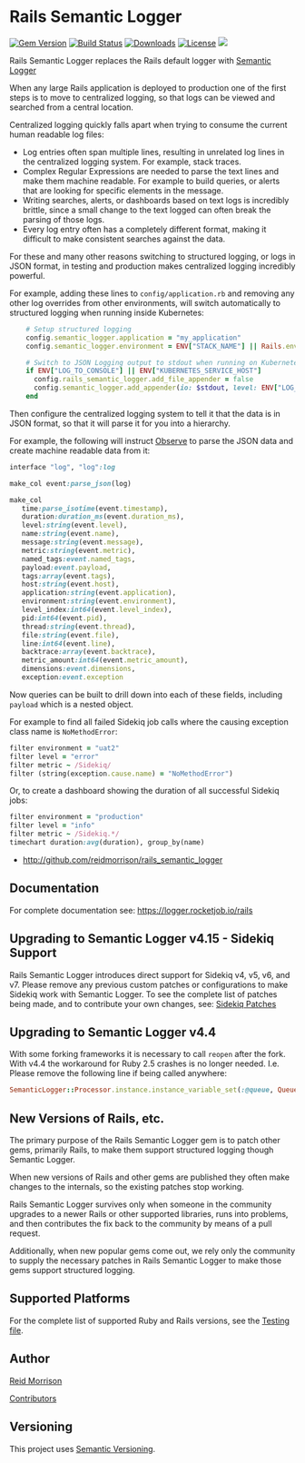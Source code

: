 # Rails Semantic Logger
[![Gem Version](https://img.shields.io/gem/v/rails_semantic_logger.svg)](https://rubygems.org/gems/rails_semantic_logger) [![Build Status](https://github.com/reidmorrison/rails_semantic_logger/workflows/build/badge.svg)](https://github.com/reidmorrison/rails_semantic_logger/actions?query=workflow%3Abuild) [![Downloads](https://img.shields.io/gem/dt/rails_semantic_logger.svg)](https://rubygems.org/gems/rails_semantic_logger) [![License](https://img.shields.io/badge/license-Apache%202.0-brightgreen.svg)](http://opensource.org/licenses/Apache-2.0) ![](https://img.shields.io/badge/status-Production%20Ready-blue.svg)

Rails Semantic Logger replaces the Rails default logger with [Semantic Logger](https://logger.rocketjob.io/)

When any large Rails application is deployed to production one of the first steps is to move to centralized logging, so that logs can be viewed and searched from a central location.

Centralized logging quickly falls apart when trying to consume the current human readable log files:
- Log entries often span multiple lines, resulting in unrelated log lines in the centralized logging system. For example, stack traces.
- Complex Regular Expressions are needed to parse the text lines and make them machine readable. For example to build queries, or alerts that are looking for specific elements in the message.
- Writing searches, alerts, or dashboards based on text logs is incredibly brittle, since a small change to the text logged can often break the parsing of those logs.
- Every log entry often has a completely different format, making it difficult to make consistent searches against the data.

For these and many other reasons switching to structured logging, or logs in JSON format, in testing and production makes centralized logging incredibly powerful.

For example, adding these lines to `config/application.rb` and removing any other log overrides from other environments, will switch automatically to structured logging when running inside Kubernetes:
~~~ruby
    # Setup structured logging
    config.semantic_logger.application = "my_application"
    config.semantic_logger.environment = ENV["STACK_NAME"] || Rails.env

    # Switch to JSON Logging output to stdout when running on Kubernetes
    if ENV["LOG_TO_CONSOLE"] || ENV["KUBERNETES_SERVICE_HOST"]
      config.rails_semantic_logger.add_file_appender = false
      config.semantic_logger.add_appender(io: $stdout, level: ENV["LOG_LEVEL"] || config.log_level, formatter: :json)
    end
~~~

Then configure the centralized logging system to tell it that the data is in JSON format, so that it will parse it for you into a hierarchy.

For example, the following will instruct [Observe](https://www.observeinc.com/) to parse the JSON data and create machine readable data from it:
~~~ruby
interface "log", "log":log

make_col event:parse_json(log)

make_col
   time:parse_isotime(event.timestamp),
   duration:duration_ms(event.duration_ms),
   level:string(event.level),
   name:string(event.name),
   message:string(event.message),
   metric:string(event.metric),
   named_tags:event.named_tags,
   payload:event.payload,
   tags:array(event.tags),
   host:string(event.host),
   application:string(event.application),
   environment:string(event.environment),
   level_index:int64(event.level_index),
   pid:int64(event.pid),
   thread:string(event.thread),
   file:string(event.file),
   line:int64(event.line),
   backtrace:array(event.backtrace),
   metric_amount:int64(event.metric_amount),
   dimensions:event.dimensions,
   exception:event.exception
~~~

Now queries can be built to drill down into each of these fields, including `payload` which is a nested object.

For example to find all failed Sidekiq job calls where the causing exception class name is `NoMethodError`:
~~~ruby
filter environment = "uat2"
filter level = "error"
filter metric ~ /Sidekiq/
filter (string(exception.cause.name) = "NoMethodError")
~~~

Or, to create a dashboard showing the duration of all successful Sidekiq jobs:
~~~ruby
filter environment = "production"
filter level = "info"
filter metric ~ /Sidekiq.*/
timechart duration:avg(duration), group_by(name)
~~~

* http://github.com/reidmorrison/rails_semantic_logger

## Documentation

For complete documentation see: https://logger.rocketjob.io/rails

## Upgrading to Semantic Logger v4.15 - Sidekiq Support

Rails Semantic Logger introduces direct support for Sidekiq v4, v5, v6, and v7. 
Please remove any previous custom patches or configurations to make Sidekiq work with Semantic Logger.
To see the complete list of patches being made, and to contribute your own changes, see: [Sidekiq Patches](https://github.com/reidmorrison/rails_semantic_logger/blob/master/lib/rails_semantic_logger/extensions/sidekiq/sidekiq.rb)

## Upgrading to Semantic Logger v4.4

With some forking frameworks it is necessary to call `reopen` after the fork. With v4.4 the
workaround for Ruby 2.5 crashes is no longer needed. 
I.e. Please remove the following line if being called anywhere:

~~~ruby
SemanticLogger::Processor.instance.instance_variable_set(:@queue, Queue.new)
~~~

## New Versions of Rails, etc.

The primary purpose of the Rails Semantic Logger gem is to patch other gems, primarily Rails, to make them support structured logging though Semantic Logger.

When new versions of Rails and other gems are published they often make changes to the internals, so the existing patches stop working.

Rails Semantic Logger survives only when someone in the community upgrades to a newer Rails or other supported libraries, runs into problems, 
and then contributes the fix back to the community by means of a pull request.

Additionally, when new popular gems come out, we rely only the community to supply the necessary patches in Rails Semantic Logger to make those gems support structured logging.

## Supported Platforms

For the complete list of supported Ruby and Rails versions, see the [Testing file](https://github.com/reidmorrison/rails_semantic_logger/blob/master/.github/workflows/ci.yml).

## Author

[Reid Morrison](https://github.com/reidmorrison)

[Contributors](https://github.com/reidmorrison/rails_semantic_logger/graphs/contributors)

## Versioning

This project uses [Semantic Versioning](http://semver.org/).

